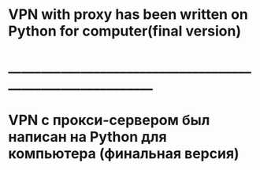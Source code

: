 # VPN with proxy has been written on Python for computer(final version)
#
# ___________________________________________________________
#
# 
# VPN с прокси-сервером был написан на Python для компьютера (финальная версия)
